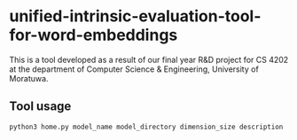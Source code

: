# unified-intrinsic-evaluation-tool-for-word-embeddings
This is a tool developed as a result of our final year R&D project for CS 4202 at the department of Computer Science & Engineering, University of Moratuwa.

## Tool usage
`
python3 home.py model_name model_directory dimension_size description
`
